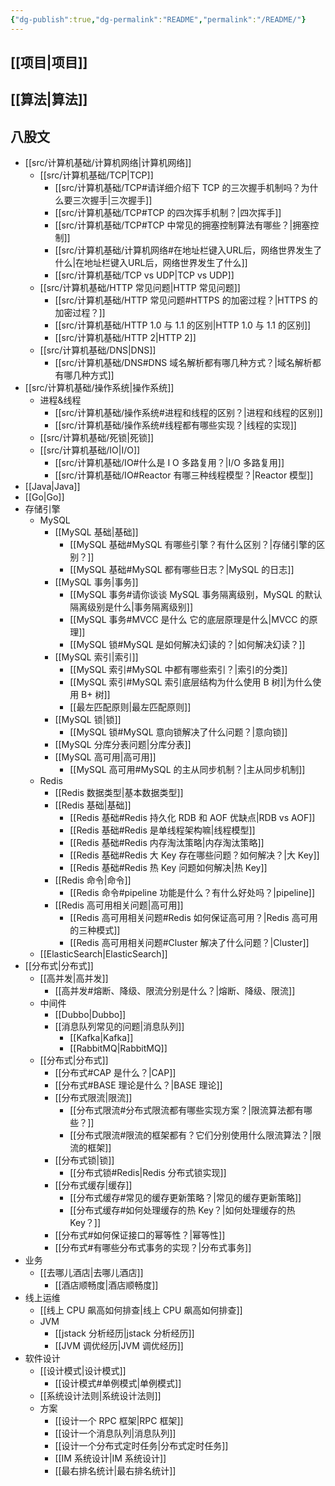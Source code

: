 ```yaml
---
{"dg-publish":true,"dg-permalink":"README","permalink":"/README/"}
---
```



## [[项目\|项目]]

## [[算法\|算法]]

## 八股文

- [[src/计算机基础/计算机网络\|计算机网络]]
	- [[src/计算机基础/TCP\|TCP]]
		- [[src/计算机基础/TCP#请详细介绍下 TCP 的三次握手机制吗？为什么要三次握手\|三次握手]]
		- [[src/计算机基础/TCP#TCP 的四次挥手机制？\|四次挥手]]
		- [[src/计算机基础/TCP#TCP 中常见的拥塞控制算法有哪些？\|拥塞控制]]
		- [[src/计算机基础/计算机网络#在地址栏键入URL后，网络世界发生了什么\|在地址栏键入URL后，网络世界发生了什么]]
		- [[src/计算机基础/TCP vs UDP\|TCP vs UDP]]
	- [[src/计算机基础/HTTP 常见问题\|HTTP 常见问题]]
		- [[src/计算机基础/HTTP 常见问题#HTTPS 的加密过程？\|HTTPS 的加密过程？]]
		- [[src/计算机基础/HTTP 1.0 与 1.1 的区别\|HTTP 1.0 与 1.1 的区别]]
		- [[src/计算机基础/HTTP 2\|HTTP 2]]
	- [[src/计算机基础/DNS\|DNS]]
		- [[src/计算机基础/DNS#DNS 域名解析都有哪几种方式？\|域名解析都有哪几种方式]]
- [[src/计算机基础/操作系统\|操作系统]]
	- 进程&线程
		- [[src/计算机基础/操作系统#进程和线程的区别？\|进程和线程的区别]]
		- [[src/计算机基础/操作系统#线程都有哪些实现？\|线程的实现]]
	- [[src/计算机基础/死锁\|死锁]]
	- [[src/计算机基础/IO\|I/O]]
		- [[src/计算机基础/IO#什么是 I O 多路复用？\|I/O 多路复用]]
		- [[src/计算机基础/IO#Reactor 有哪三种线程模型？\|Reactor 模型]]
- [[Java\|Java]]
- [[Go\|Go]]
- 存储引擎
	- MySQL
		- [[MySQL 基础\|基础]]
			- [[MySQL 基础#MySQL 有哪些引擎？有什么区别？\|存储引擎的区别？]]
			- [[MySQL 基础#MySQL 都有哪些日志？\|MySQL 的日志]]
		- [[MySQL 事务\|事务]]
			- [[MySQL 事务#请你谈谈 MySQL 事务隔离级别，MySQL 的默认隔离级别是什么\|事务隔离级别]]
			- [[MySQL 事务#MVCC 是什么 它的底层原理是什么\|MVCC 的原理]]
			- [[MySQL 锁#MySQL 是如何解决幻读的？\|如何解决幻读？]]
		- [[MySQL 索引\|索引]]
			- [[MySQL 索引#MySQL 中都有哪些索引？\|索引的分类]]
			- [[MySQL 索引#MySQL 索引底层结构为什么使用 B 树]\|为什么使用 B+ 树]]
			- [[最左匹配原则\|最左匹配原则]]
		- [[MySQL 锁\|锁]]
			- [[MySQL 锁#MySQL 意向锁解决了什么问题？\|意向锁]]
		- [[MySQL 分库分表问题\|分库分表]]
		- [[MySQL 高可用\|高可用]]
			- [[MySQL 高可用#MySQL 的主从同步机制？\|主从同步机制]]
	- Redis
		- [[Redis 数据类型\|基本数据类型]]
		- [[Redis 基础\|基础]]
			- [[Redis 基础#Redis 持久化 RDB 和 AOF 优缺点\|RDB vs AOF]]
			- [[Redis 基础#Redis 是单线程架构嘛\|线程模型]]
			- [[Redis 基础#Redis 内存淘汰策略\|内存淘汰策略]]
			- [[Redis 基础#Redis 大 Key 存在哪些问题？如何解决？\|大 Key]]
			- [[Redis 基础#Redis 热 Key 问题如何解决\|热 Key]]
		- [[Redis 命令\|命令]]
			- [[Redis 命令#pipeline 功能是什么？有什么好处吗？\|pipeline]]
		- [[Redis 高可用相关问题\|高可用]]
			- [[Redis 高可用相关问题#Redis 如何保证高可用？\|Redis 高可用的三种模式]]
			- [[Redis 高可用相关问题#Cluster 解决了什么问题？\|Cluster]]
	- [[ElasticSearch\|ElasticSearch]]
- [[分布式\|分布式]]
	- [[高并发\|高并发]]
		- [[高并发#熔断、降级、限流分别是什么？\|熔断、降级、限流]]
	- 中间件
		- [[Dubbo\|Dubbo]]
		- [[消息队列常见的问题\|消息队列]]
			- [[Kafka\|Kafka]]
			- [[RabbitMQ\|RabbitMQ]]
	- [[分布式\|分布式]]
		- [[分布式#CAP 是什么？\|CAP]]
		- [[分布式#BASE 理论是什么？\|BASE 理论]]
		- [[分布式限流\|限流]]
			- [[分布式限流#分布式限流都有哪些实现方案？\|限流算法都有哪些？]]
			- [[分布式限流#限流的框架都有？它们分别使用什么限流算法？\|限流的框架]]
		- [[分布式锁\|锁]]
			- [[分布式锁#Redis\|Redis 分布式锁实现]]
		- [[分布式缓存\|缓存]]
			- [[分布式缓存#常见的缓存更新策略？\|常见的缓存更新策略]]
			- [[分布式缓存#如何处理缓存的热 Key？\|如何处理缓存的热 Key？]]
		- [[分布式#如何保证接口的幂等性？\|幂等性]]
		- [[分布式#有哪些分布式事务的实现？\|分布式事务]]
- 业务
	- [[去哪儿酒店\|去哪儿酒店]]
		- [[酒店顺畅度\|酒店顺畅度]]
- 线上运维
	- [[线上 CPU 飙高如何排查\|线上 CPU 飙高如何排查]]
	- JVM
		- [[jstack 分析经历\|jstack 分析经历]]
		- [[JVM 调优经历\|JVM 调优经历]]
- 软件设计
	- [[设计模式\|设计模式]]
		- [[设计模式#单例模式\|单例模式]]
	- [[系统设计法则\|系统设计法则]]
	- 方案
		- [[设计一个 RPC 框架\|RPC 框架]]
		- [[设计一个消息队列\|消息队列]]
		- [[设计一个分布式定时任务\|分布式定时任务]]
		- [[IM 系统设计\|IM 系统设计]]
		- [[最右排名统计\|最右排名统计]]